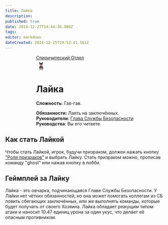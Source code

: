```yaml
---
title: Лайка
description: 
published: true
date: 2024-12-27T14:44:36.986Z
tags: 
editor: markdown
dateCreated: 2024-12-25T19:52:41.561Z
---
```


<div style="display: flex; justify-content: center;">
  <div class="roles-passport sp">
    <div class="title sp">
      <a href="/roles/command">Спиричитеский Отдел</a>
    </div>
    <div><div><div><img src="/roles/secdog.gif" /></div></div><div><div>
      <h1>Лайка</h1>
        <p><strong>Сложность:</strong> Гав-гав.</p>
        <strong>Обязанности:</strong> Лаять на заключённых. 
      <br>
        <b>Руководители</b>: <a href="/roles/headofsecurity">Глава Службы Безопасности</a>
      <br>
        <b>Руководства</b>: Вы его читаете.
</div></div></div></div></div>

<h2>Как стать Лайкой</h2>

Чтобы стать Лайкой, игрок, будучи призраком, должен нажать кнопку <a href="/roles/spiritualisticdepartment">"Роли призраков"</a> и выбрать Лайку. Стать призраком можно, прописав команду "ghost" или нажав кнопку в лобби.

<h2>Геймплей за Лайку</h2>

Лайка - это овчарка, подчинающаяся Главе Службы Безопасности. У Лайки нет чётких обязанностей, но она может помогать коллегам из СБ ловить сбегающих заключённых, или же выполнять команды, которые будет получать от своего Хозяина. Лайка обладает режущим типом атаки и наносит 10.47 единиц урона за один укус, что делает её опасным противником.

